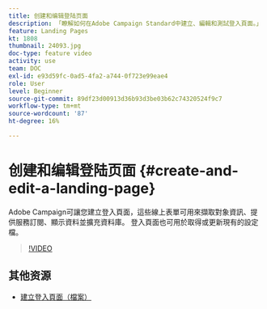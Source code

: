 ```yaml
---
title: 创建和编辑登陆页面
description: 「瞭解如何在Adobe Campaign Standard中建立、編輯和測試登入頁面。」
feature: Landing Pages
kt: 1808
thumbnail: 24093.jpg
doc-type: feature video
activity: use
team: DOC
exl-id: e93d59fc-0ad5-4fa2-a744-0f723e99eae4
role: User
level: Beginner
source-git-commit: 89df23d00913d36b93d3be03b62c74320524f9c7
workflow-type: tm+mt
source-wordcount: '87'
ht-degree: 16%

---
```


# 创建和编辑登陆页面 {#create-and-edit-a-landing-page}

Adobe Campaign可讓您建立登入頁面，這些線上表單可用來擷取對象資訊、提供服務訂閱、顯示資料並擴充資料庫。 登入頁面也可用於取得或更新現有的設定檔。

>[!VIDEO](https://video.tv.adobe.com/v/24093?quality=12&learn=on)

## 其他资源

* [建立登入頁面（檔案）](https://docs.campaign.adobe.com/doc/standard/getting_started/en/ACS_CreateLandingPage.html)
